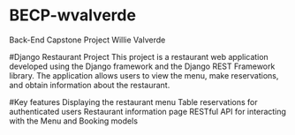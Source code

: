 # BECP-wvalverde
Back-End Capstone Project Willie Valverde



#Django Restaurant Project
This project is a restaurant web application developed using the Django framework and the Django REST Framework library. The application allows users to view the menu, make reservations, and obtain information about the restaurant.

#Key features
Displaying the restaurant menu
Table reservations for authenticated users
Restaurant information page
RESTful API for interacting with the Menu and Booking models
